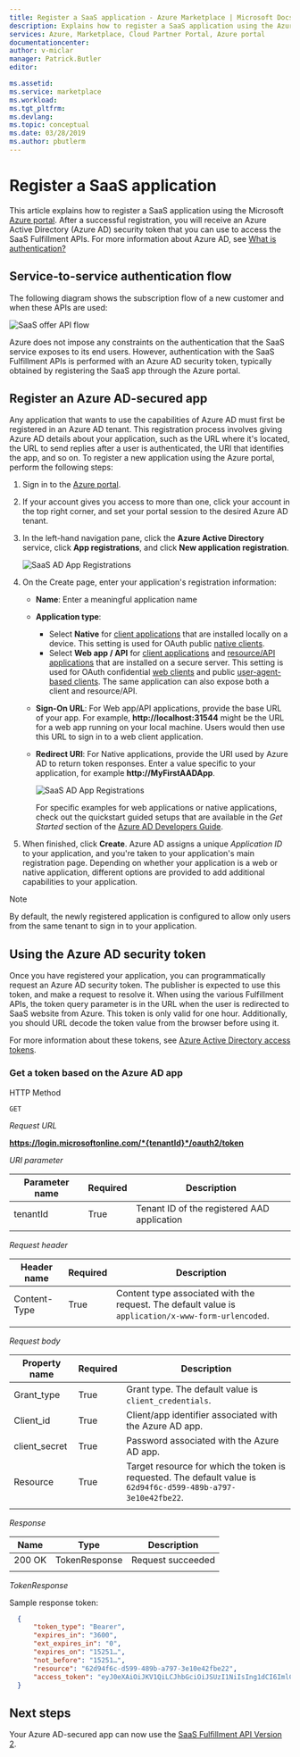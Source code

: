 ```yaml
---
title: Register a SaaS application - Azure Marketplace | Microsoft Docs
description: Explains how to register a SaaS application using the Azure portal.
services: Azure, Marketplace, Cloud Partner Portal, Azure portal
documentationcenter:
author: v-miclar
manager: Patrick.Butler  
editor:

ms.assetid: 
ms.service: marketplace
ms.workload: 
ms.tgt_pltfrm: 
ms.devlang: 
ms.topic: conceptual
ms.date: 03/28/2019
ms.author: pbutlerm
---
```


# Register a SaaS application

This article explains how to register a SaaS application using the Microsoft [Azure portal](https://portal.azure.com/).  After a successful registration, you will receive an Azure Active Directory (Azure AD) security token that you can use to access the SaaS Fulfillment APIs.  For more information about Azure AD, see [What is authentication?](https://docs.microsoft.com/azure/active-directory/develop/authentication-scenarios)


## Service-to-service authentication flow

The following diagram shows the subscription flow of a new customer and when these APIs are used:

![SaaS offer API flow](./media/saas-offer-publish-api-flow-v1.png)

Azure does not impose any constraints on the authentication that the SaaS service exposes to its end users. However, authentication with the SaaS Fulfillment APIs is performed with an Azure AD security token, typically obtained by registering the SaaS app through the Azure portal. 


## Register an Azure AD-secured app

Any application that wants to use the capabilities of Azure AD must first be registered in an Azure AD tenant. This registration process involves giving Azure AD details about your application, such as the URL where it's located, the URL to send replies after a user is authenticated, the URI that identifies the app, and so on.  To register a new application using the Azure portal, perform the following steps:

1.  Sign in to the [Azure portal](https://portal.azure.com/).
2.  If your account gives you access to more than one, click your account in the top right corner, and set your portal session to the desired Azure AD tenant.
3.  In the left-hand navigation pane, click the **Azure Active Directory** service, click **App registrations**, and click **New application registration**.

    ![SaaS AD App Registrations](./media/saas-offer-app-registration-v1.png)

4.  On the Create page, enter your application\'s registration information:
    -   **Name**: Enter a meaningful application name
    -   **Application type**: 
        - Select **Native** for [client applications](https://docs.microsoft.com/azure/active-directory/develop/active-directory-dev-glossary#client-application) that are installed locally on a device. This setting is used for OAuth public [native clients](https://docs.microsoft.com/azure/active-directory/develop/active-directory-dev-glossary#native-client).
        - Select **Web app / API** for
        [client applications](https://docs.microsoft.com/azure/active-directory/develop/active-directory-dev-glossary#client-application)
        and [resource/API applications](https://docs.microsoft.com/azure/active-directory/develop/active-directory-dev-glossary#resource-server)
        that are installed on a secure server. This setting is used for
        OAuth confidential [web clients](https://docs.microsoft.com/azure/active-directory/develop/active-directory-dev-glossary#web-client)
        and public [user-agent-based  clients](https://docs.microsoft.com/azure/active-directory/develop/active-directory-dev-glossary#user-agent-based-client).
        The same application can also expose both a client and resource/API.
    -   **Sign-On URL**: For Web app/API applications, provide the base URL of your app. For example, **http://localhost:31544** might be the URL for a web app running on your local machine. Users would then use this URL to sign in to a web client application.
    -   **Redirect URI**: For Native applications, provide the URI used by Azure AD to return token responses. Enter a value specific to your application, for example **http://MyFirstAADApp**.

        ![SaaS AD App Registrations](./media/saas-offer-app-registration-v1-2.png)

        For specific examples for web applications or native applications, check out the quickstart guided setups that are available in the *Get Started* section of the [Azure AD Developers Guide](https://docs.microsoft.com/azure/active-directory/develop/active-directory-developers-guide).

5.  When finished, click **Create**. Azure AD assigns a unique *Application ID* to your application, and you\'re taken to your application\'s main registration page. Depending on whether your application is a web or native application, different options are provided to add additional capabilities to your application.

>[!Note]
>By default, the newly registered application is configured to allow only users from the same tenant to sign in to your application.


## Using the Azure AD security token

Once you have registered your application, you can programmatically request an Azure AD security token.  The publisher is expected to use this token, and make a request to resolve it.  When using the various Fulfillment APIs, the token query parameter is in the URL when the user is redirected to SaaS website from Azure.  This token is only valid for one hour.  Additionally, you should URL decode the token value from the browser before using it.

For more information about these tokens, see [Azure Active Directory access tokens](https://docs.microsoft.com/azure/active-directory/develop/access-tokens).


### Get a token based on the Azure AD app

HTTP Method

`GET`

*Request URL*

**https://login.microsoftonline.com/*{tenantId}*/oauth2/token**

*URI parameter*

|  **Parameter name**  | **Required**  | **Description**                               |
|  ------------------  | ------------- | --------------------------------------------- |
| tenantId             | True          | Tenant ID of the registered AAD application   |
|  |  |  |


*Request header*

|  **Header name**  | **Required** |  **Description**                                   |
|  --------------   | ------------ |  ------------------------------------------------- |
|  Content-Type     | True         | Content type associated with the request. The default value is `application/x-www-form-urlencoded`.  |
|  |  |  |


*Request body*

| **Property name**   | **Required** |  **Description**                                                          |
| -----------------   | -----------  | ------------------------------------------------------------------------- |
|  Grant_type         | True         | Grant type. The default value is `client_credentials`.                    |
|  Client_id          | True         |  Client/app identifier associated with the Azure AD app.                  |
|  client_secret      | True         |  Password associated with the Azure AD app.                               |
|  Resource           | True         |  Target resource for which the token is requested. The default value is `62d94f6c-d599-489b-a797-3e10e42fbe22`. |
|  |  |  |


*Response*

|  **Name**  | **Type**       |  **Description**    |
| ---------- | -------------  | ------------------- |
| 200 OK    | TokenResponse  | Request succeeded   |
|  |  |  |

*TokenResponse*

Sample response token:

``` json
  {
      "token_type": "Bearer",
      "expires_in": "3600",
      "ext_expires_in": "0",
      "expires_on": "15251…",
      "not_before": "15251…",
      "resource": "62d94f6c-d599-489b-a797-3e10e42fbe22",
      "access_token": "eyJ0eXAiOiJKV1QiLCJhbGciOiJSUzI1NiIsIng1dCI6ImlCakwxUmNxemhpeTRmcHhJeGRacW9oTTJZayIsImtpZCI6ImlCakwxUmNxemhpeTRmcHhJeGRacW9oTTJZayJ9…"
  }               
```


## Next steps

Your Azure AD-secured app can now use the [SaaS Fulfillment API Version 2](./cpp-saas-fulfillment-api-v2.md).
